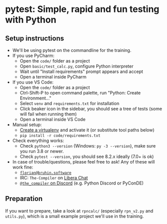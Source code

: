 # pytest: Simple, rapid and fun testing with Python

## Setup instructions

- We'll be using pytest on the commandline for the training.
- If you use PyCharm:
    - Open the `code/` folder as a project
    - Open `basic/test_calc.py`, configure Python interpreter
    - Wait until "Install requirements" prompt appears and accept
    - Open a terminal inside PyCharm
- If you use VS Code:
    - Open the `code/` folder as a project
    - Ctrl-Shift-P to open command palette, run "Python: Create Environment..."
    - Select `venv` and `requirements.txt` for installation
    - Click beaker icon in the sidebar, you should see a tree of tests (some will fail when running them)
    - Open a terminal inside VS Code
- Manual setup:
    - [Create a virtualenv](https://chriswarrick.com/blog/2018/09/04/python-virtual-environments/) and activate it (or substitute tool paths below)
    - `pip install -r code/requirements.txt`
- Check everything works:
    - Check `python3 --version` (Windows: `py -3 --version`), make sure you run 3.8 or newer.
    - Check `pytest --version`, you should see 8.2.x ideally (7.0+ is ok)
- In case of trouble/questions, please feel free to ask! Any of these will work fine:
    - [`florian@bruhin.software`](mailto:florian@bruhin.software)
    - IRC: `The-Compiler` on [Libera Chat](https://libera.chat/)
    - [`@the_compiler` on Discord](https://discord.com/users/329364263896481802) (e.g. Python Discord or PyConDE)

## Preparation

If you want to prepare, take a look at `rpncalc/` (especially `rpn_v2.py` and
`utils.py`), which is a small example project we'll use in the training.
